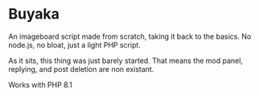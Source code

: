 # Buyaka
An imageboard script made from scratch, taking it back to the basics. No node.js, no bloat, just a light PHP script.

As it sits, this thing was just barely started. That means the mod panel, replying, and post deletion are non existant.

Works with PHP 8.1
